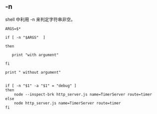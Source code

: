 ## -n
shell 中利用 -n 来判定字符串非空。

```shell
ARGS=$*

if [ -n "$ARGS"  ]

then

   print "with argument"

fi

print " without argument"
```

## 
```shell
if [ -n "$1" -a "$1" = "debug" ]
then
	node --inspect-brk http_server.js name=TimerServer route=timer
else
	node http_server.js name=TimerServer route=timer
fi
```
